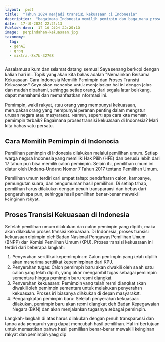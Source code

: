 ```yaml
---
layout:  post
title:  "Tahun 2024 menjadi transisi kekuasaan di Indonesia"
description:  "bagaimana Indonesia memilih pemimpin dan bagaimana proses transisi kekuasaan, buat tulisan seperti berbicara dengan pembaca dari segala latar belakang"
date:  17-10-2024 22:25:13
Publish date:  17-10-2024 22:25:13
image:  perpindahan-kekuasaan.jpg
taxonomy:
  tag:
  - genAI
  - groq
  - mixtral-8x7b-32768
---
```

Assalamualaikum dan selamat datang, semua! Saya senang berkopi dengan kalian hari ini. Topik yang akan kita bahas adalah "Memainkan Bersama Kekuasaan: Cara Indonesia Memilih Pemimpin dan Proses Transisi Kekuasaan." Saya akan mencoba untuk menjelaskan hal ini dengan jelas dan mudah dipahami, sehingga setiap orang, dari segala latar belakang, dapat memahami dan memanfaatkan informasi ini.

Pemimpin, wakil rakyat, atau orang yang mempunyai kekuasaan, merupakan orang yang mempunyai peranan penting dalam mengatur urusan negara atau masyarakat. Namun, seperti apa cara kita memilih pemimpin terbaik? Bagaimana proses transisi kekuasaan di Indonesia? Mari kita bahas satu persatu.

Cara Memilih Pemimpin di Indonesia
-----------------------------------

Pemilihan pemimpin di Indonesia dilakukan melalui pemilihan umum. Setiap warga negara Indonesia yang memiliki Hak Pilih (HPE) dan berusia lebih dari 17 tahun pun bisa memilih calon pemimpin. Selain itu, pemilihan umum ini diatur oleh Undang-Undang Nomor 7 Tahun 2017 tentang Pemilihan Umum.

Pemilihan umum terdiri dari empat tahap: pendaftaran calon, kampanye, pemungutan suara, dan pengumuman hasil pemilihan. Di setiap tahap, pemilihan harus dilakukan dengan penuh transparansi dan bebas dari pengaruh apa pun, sehingga hasil pemilihan benar-benar mewakili keinginan rakyat.

Proses Transisi Kekuasaan di Indonesia
------------------------------------

Setelah pemilihan umum dilakukan dan calon pemimpin yang dipilih, maka akan dilakukan proses transisi kekuasaan. Di Indonesia, proses transisi kekuasaan dipimpin oleh Badan Nasional Pengawas Pemilihan Umum (BNPP) dan Komisi Pemilihan Umum (KPU). Proses transisi kekuasaan ini terdiri dari beberapa langkah:

1. Penyerahan sertifikat kepemimpinan: Calon pemimpin yang telah dipilih akan menerima sertifikat kepemimpinan dari KPU.
2. Penyerahan tugas: Calon pemimpin baru akan diwakili oleh salah satu calon yang telah dipilih, yang akan mengambil tugas sebagai pemimpin sementara hingga pemimpin baru resmi diangkat.
3. Penyerahan kekuasaan: Pemimpin yang telah resmi diangkat akan diwakili oleh pemimpin sementara untuk melakukan penyerahan kekuasaan. Proses ini biasanya dilakukan di depan masyarakat.
4. Pengangkatan pemimpin baru: Setelah penyerahan kekuasaan dilakukan, pemimpin baru akan resmi diangkat oleh Badan Kepegawaian Negara (BKN) dan akan menjalankan tugasnya sebagai pemimpin.

Langkah-langkah di atas harus dilakukan dengan penuh transparansi dan tanpa ada pengaruh yang dapat mengubah hasil pemilihan. Hal ini bertujuan untuk memastikan bahwa hasil pemilihan benar-benar mewakili keinginan rakyat dan pemimpin yang dip